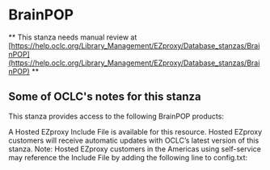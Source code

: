 # BrainPOP
** This stanza needs manual review at [https://help.oclc.org/Library_Management/EZproxy/Database_stanzas/BrainPOP](https://help.oclc.org/Library_Management/EZproxy/Database_stanzas/BrainPOP) **

## Some of OCLC's notes for this stanza

This stanza provides access to the following BrainPOP products:

A Hosted EZproxy Include File is available for this resource. Hosted EZproxy customers will receive automatic updates with OCLC&rsquo;s latest version of this stanza. Note: Hosted EZproxy customers in the Americas using self-service may reference the Include File by adding the following line to config.txt:

&nbsp;
